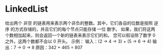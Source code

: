 # LinkedList
给出两个 非空 的链表用来表示两个非负的整数。其中，它们各自的位数是按照 逆序 的方式存储的，并且它们的每个节点只能存储 一位 数字。  如果，我们将这两个数相加起来，则会返回一个新的链表来表示它们的和。  您可以假设除了数字 0 之外，这两个数都不会以 0 开头。  示例：  输入：(2 -> 4 -> 3) + (5 -> 6 -> 4) 输出：7 -> 0 -> 8 原因：342 + 465 = 807
